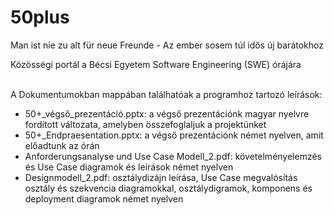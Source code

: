 # 50plus
Man ist nie zu alt für neue Freunde - Az ember sosem túl idős új barátokhoz

Közösségi portál a Bécsi Egyetem Software Engineering (SWE) órájára
<br />
<br />

A Dokumentumokban mappában találhatóak a programhoz tartozó leírások:
- 50+_végső_prezentáció.pptx: a végső prezentációnk magyar nyelvre fordított változata, amelyben összefoglaljuk a projektünket
- 50+_Endpraesentation.pptx: a végső prezentációnk német nyelven, amit előadtunk az órán
- Anforderungsanalyse und Use Case Modell_2.pdf: követelményelemzés és Use Case diagramok és leírások német nyelven
- Designmodell_2.pdf: osztálydizájn leírása, Use Case megvalósítás osztály és szekvencia diagramokkal, osztálydigramok, komponens és deployment diagramok német nyelven



